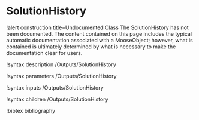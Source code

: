 <!-- MOOSE Documentation Stub: Remove this when content is added. -->

# SolutionHistory

!alert construction title=Undocumented Class
The SolutionHistory has not been documented. The content contained on this page includes the
typical automatic documentation associated with a MooseObject; however, what is contained is
ultimately determined by what is necessary to make the documentation clear for users.

!syntax description /Outputs/SolutionHistory

!syntax parameters /Outputs/SolutionHistory

!syntax inputs /Outputs/SolutionHistory

!syntax children /Outputs/SolutionHistory

!bibtex bibliography
